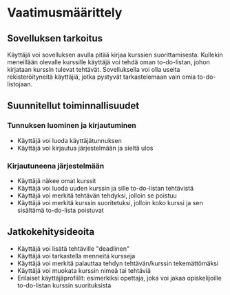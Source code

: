 # Vaatimusmäärittely

## Sovelluksen tarkoitus

Käyttäjä voi sovelluksen avulla pitää kirjaa kurssien suorittamisesta. Kullekin meneillään olevalle kurssille käyttäjä voi tehdä oman to-do-listan, johon kirjataan kurssin tulevat tehtävät. Sovelluksella voi olla useita rekisteröityneitä käyttäjiä, jotka pystyvät tarkastelemaan vain omia to-do-listojaan.

## Suunnitellut toiminnallisuudet

### Tunnuksen luominen ja kirjautuminen

* Käyttäjä voi luoda käyttäjätunnuksen
* Käyttäjä voi kirjautua järjestelmään ja sieltä ulos

### Kirjautuneena järjestelmään

* Käyttäjä näkee omat kurssit 
* Käyttäjä voi luoda uuden kurssin ja sille to-do-listan tehtävistä
* Käyttäjä voi merkitä tehtävän tehdyksi, jolloin se poistuu
* Käyttäjä voi merkitä kurssin suoritetuksi, jolloin koko kurssi ja sen sisältämä to-do-lista poistuvat

## Jatkokehitysideoita

* Käyttäjä voi lisätä tehtäville "deadlinen"
* Käyttäjä voi tarkastella menneitä kursseja
* Käyttäjä voi merkitä palauttaa tehdyn tehtävän/kurssin tekemättömäksi
* Käyttäjä voi muokata kurssin nimeä tai tehtäviä
* Erilaiset käyttäjäprofiilit: esimerkiksi opettaja, joka voi jakaa opiskelijoille  to-do-listan kurssin suorituksista